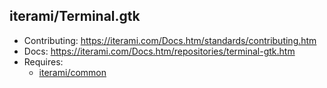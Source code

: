 iterami/Terminal.gtk
--------------------

* Contributing: https://iterami.com/Docs.htm/standards/contributing.htm
* Docs: https://iterami.com/Docs.htm/repositories/terminal-gtk.htm
* Requires:
  * [iterami/common](https://github.com/iterami/common)
